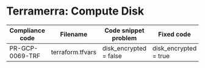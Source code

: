 # Terramerra: Compute Disk

Compliance code | Filename       | Code snippet problem   | Fixed code
----------------|----------------|------------------------|-----------------------------------
PR-GCP-0069-TRF |terraform.tfvars|disk_encrypted = false  |disk_encrypted = true
